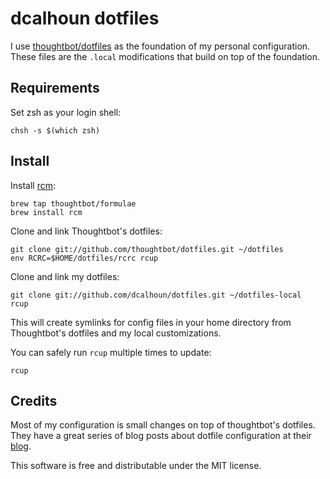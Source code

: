 # dcalhoun dotfiles
I use [thoughtbot/dotfiles](https://github.com/thoughtbot/dotfiles) as the
foundation of my personal configuration. These files are the `.local`
modifications that build on top of the foundation.

## Requirements
Set zsh as your login shell:

    chsh -s $(which zsh)

## Install
Install [rcm](https://github.com/thoughtbot/rcm):

    brew tap thoughtbot/formulae
    brew install rcm

Clone and link Thoughtbot's dotfiles:

    git clone git://github.com/thoughtbot/dotfiles.git ~/dotfiles
    env RCRC=$HOME/dotfiles/rcrc rcup

Clone and link my dotfiles:

    git clone git://github.com/dcalhoun/dotfiles.git ~/dotfiles-local
    rcup

This will create symlinks for config files in your home directory from
Thoughtbot's dotfiles and my local customizations.

You can safely run `rcup` multiple times to update:

    rcup

## Credits
Most of my configuration is small changes on top of thoughtbot's dotfiles.
They have a great series of blog posts about dotfile configuration at their
[blog](http://robots.thoughtbot.com).

This software is free and distributable under the MIT license.
